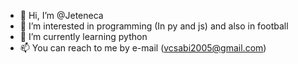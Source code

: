 - 👋 Hi, I’m @Jeteneca
- 👀 I’m interested in programming (In py and js) and also in football
- 🌱 I’m currently learning python
- 📫 You can reach to me by e-mail (vcsabi2005@gmail.com)

<!---
Jeteneca/Jeteneca is a ✨ special ✨ repository because its `README.md` (this file) appears on your GitHub profile.
You can click the Preview link to take a look at your changes.
--->
